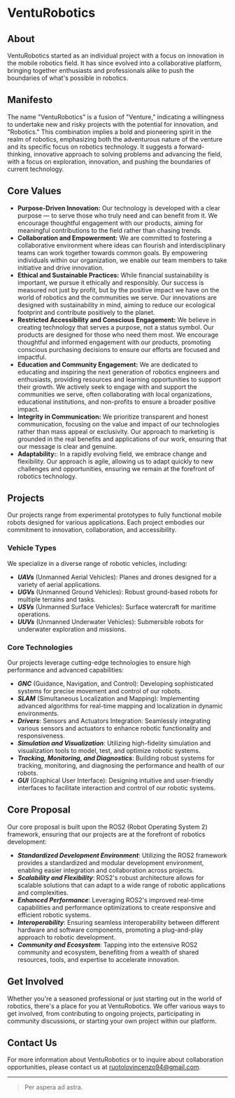 # VentuRobotics


## About

VentuRobotics started as an individual project with a focus on innovation in the mobile robotics field. It has since evolved into a collaborative platform, bringing together enthusiasts and professionals alike to push the boundaries of what's possible in robotics.


## Manifesto

The name "VentuRobotics" is a fusion of "Venture," indicating a willingness to undertake new and risky projects with the potential for innovation, and "Robotics." This combination implies a bold and pioneering spirit in the realm of robotics, emphasizing both the adventurous nature of the venture and its specific focus on robotics technology. It suggests a forward-thinking, innovative approach to solving problems and advancing the field, with a focus on exploration, innovation, and pushing the boundaries of current technology.



## Core Values

- **Purpose-Driven Innovation:** Our technology is developed with a clear purpose — to serve those who truly need and can benefit from it. We encourage thoughtful engagement with our products, aiming for meaningful contributions to the field rather than chasing trends.
- **Collaboration and Empowerment:** We are committed to fostering a collaborative environment where ideas can flourish and interdisciplinary teams can work together towards common goals. By empowering individuals within our organization, we enable our team members to take initiative and drive innovation.
- **Ethical and Sustainable Practices:** While financial sustainability is important, we pursue it ethically and responsibly. Our success is measured not just by profit, but by the positive impact we have on the world of robotics and the communities we serve. Our innovations are designed with sustainability in mind, aiming to reduce our ecological footprint and contribute positively to the planet.
- **Restricted Accessibility and Conscious Engagement:** We believe in creating technology that serves a purpose, not a status symbol. Our products are designed for those who need them most. We encourage thoughtful and informed engagement with our products, promoting conscious purchasing decisions to ensure our efforts are focused and impactful.
- **Education and Community Engagement:** We are dedicated to educating and inspiring the next generation of robotics engineers and enthusiasts, providing resources and learning opportunities to support their growth. We actively seek to engage with and support the communities we serve, often collaborating with local organizations, educational institutions, and non-profits to ensure a broader positive impact.
- **Integrity in Communication:** We prioritize transparent and honest communication, focusing on the value and impact of our technologies rather than mass appeal or exclusivity. Our approach to marketing is grounded in the real benefits and applications of our work, ensuring that our message is clear and genuine.
- **Adaptability:**: In a rapidly evolving field, we embrace change and flexibility. Our approach is agile, allowing us to adapt quickly to new challenges and opportunities, ensuring we remain at the forefront of robotics technology.



## Projects

Our projects range from experimental prototypes to fully functional mobile robots designed for various applications. Each project embodies our commitment to innovation, collaboration, and accessibility.

### Vehicle Types
We specialize in a diverse range of robotic vehicles, including:
- ***UAVs*** (Unmanned Aerial Vehicles): Planes and drones designed for a variety of aerial applications.
- ***UGVs*** (Unmanned Ground Vehicles): Robust ground-based robots for multiple terrains and tasks.
- ***USVs*** (Unmanned Surface Vehicles): Surface watercraft for maritime operations.
- ***UUVs*** (Unmanned Underwater Vehicles): Submersible robots for underwater exploration and missions.

### Core Technologies
Our projects leverage cutting-edge technologies to ensure high performance and advanced capabilities:
- ***GNC*** (Guidance, Navigation, and Control): Developing sophisticated systems for precise movement and control of our robots.
- ***SLAM*** (Simultaneous Localization and Mapping): Implementing advanced algorithms for real-time mapping and localization in dynamic environments.
- ***Drivers***: Sensors and Actuators Integration: Seamlessly integrating various sensors and actuators to enhance robotic functionality and responsiveness.
- ***Simulation and Visualization***: Utilizing high-fidelity simulation and visualization tools to model, test, and optimize robotic systems.
- ***Tracking, Monitoring, and Diagnostics***: Building robust systems for tracking, monitoring, and diagnosing the performance and health of our robots.
- ***GUI*** (Graphical User Interface): Designing intuitive and user-friendly interfaces to facilitate interaction and control of our robotic systems.


## Core Proposal

Our core proposal is built upon the ROS2 (Robot Operating System 2) framework, ensuring that our projects are at the forefront of robotics development:

- ***Standardized Development Environment***: Utilizing the ROS2 framework provides a standardized and modular development environment, enabling easier integration and collaboration across projects.
- ***Scalability and Flexibility***: ROS2's robust architecture allows for scalable solutions that can adapt to a wide range of robotic applications and complexities.
- ***Enhanced Performance***: Leveraging ROS2's improved real-time capabilities and performance optimizations to create responsive and efficient robotic systems.
- ***Interoperability***: Ensuring seamless interoperability between different hardware and software components, promoting a plug-and-play approach to robotic development.
- ***Community and Ecosystem***: Tapping into the extensive ROS2 community and ecosystem, benefiting from a wealth of shared resources, tools, and expertise to accelerate innovation.



## Get Involved

Whether you're a seasoned professional or just starting out in the world of robotics, there's a place for you at VentuRobotics. We offer various ways to get involved, from contributing to ongoing projects, participating in community discussions, or starting your own project within our platform.


## Contact Us

For more information about VentuRobotics or to inquire about collaboration opportunities, please contact us at [ruotolovincenzo94@gmail.com](mailto:ruotolovincenzo94@gmail.com).



---

> Per aspera ad astra.
